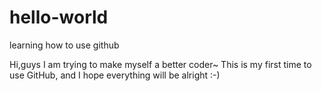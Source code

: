 # hello-world
learning how to use github

Hi,guys
I am trying to make myself a better coder~
This is my first time to use GitHub, and I hope everything will be alright :-) 
